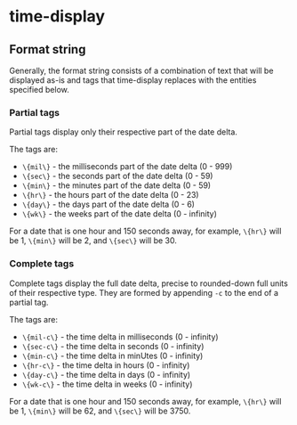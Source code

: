 # time-display

## Format string

Generally, the format string consists of a combination of text that will be displayed as-is and tags that time-display replaces with the entities specified below.

### Partial tags

Partial tags display only their respective part of the date delta. 

The tags are: 
- `\{mil\}` - the milliseconds part of the date delta (0 - 999)
- `\{sec\}` - the seconds part of the date delta (0 - 59)
- `\{min\}` - the minutes part of the date delta (0 - 59)
- `\{hr\}` - the hours part of the date delta (0 - 23)
- `\{day\}` - the days part of the date delta (0 - 6)
- `\{wk\}` - the weeks part of the date delta (0 - infinity)

For a date that is one hour and 150 seconds away, for example, `\{hr\}` will be 1, `\{min\}` will be 2, and `\{sec\}` will be 30.

### Complete tags

Complete tags display the full date delta, precise to rounded-down full units of their respective type. They are formed by appending `-c` to the end of a partial tag.

The tags are:
- `\{mil-c\}` - the time delta in milliseconds (0 - infinity)
- `\{sec-c\}` - the time delta in seconds (0 - infinity)
- `\{min-c\}` - the time delta in minUtes (0 - infinity)
- `\{hr-c\}` - the time delta in hours (0 - infinity)
- `\{day-c\}` - the time delta in days (0 - infinity)
- `\{wk-c\}` - the time delta in weeks (0 - infinity)

For a date that is one hour and 150 seconds away, for example, `\{hr\}` will be 1, `\{min\}` will be 62, and `\{sec\}` will be 3750.